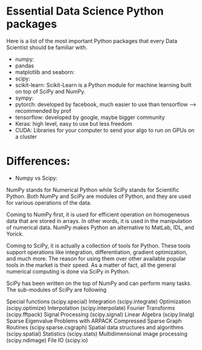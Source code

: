 # Essential Data Science Python packages

Here is a list of the most important Python packages that every Data Scientist should be familiar with.

- numpy:
- pandas
- matplotlib and seaborn:
- scipy:
- scikit-learn: Scikit-Learn is a Python module for machine learning built on top of SciPy and NumPy.
- sympy:
- pytorch: developed by facebook, much easier to use than tensorflow --> recommended by prof
- tensorflow: developed by google, maybe bigger community
- Keras: high level, easy to use but less freedom
- CUDA: Libraries for your computer to send your algo to run on GPUs on a cluster


# Differences:

- Numpy vs Scipy:


NumPy stands for Numerical Python while SciPy stands for Scientific Python. Both NumPy and SciPy are modules of Python, and they are used for various operations of the data. 

Coming to NumPy first, it is used for efficient operation on homogeneous data that are stored in arrays. In other words, it is used in the manipulation of numerical data. NumPy makes Python an alternative to MatLab, IDL, and Yorick. 

Coming to SciPy, it is actually a collection of tools for Python. These tools support operations like integration, differentiation, gradient optimization, and much more. The reason for using them over other available popular tools in the market is their speed. As a matter of fact, all the general numerical computing is done via SciPy in Python.


SciPy has been written on the top of NumPy and can perform many tasks. The sub-modules of SciPy are following

Special functions (scipy.special)
Integration (scipy.integrate)
Optimization (scipy.optimize)
Interpolation (scipy.interpolate)
Fourier Transforms (scipy.fftpack)
Signal Processing (scipy.signal)
Linear Algebra (scipy.linalg)
Sparse Eigenvalue Problems with ARPACK
Compressed Sparse Graph Routines (scipy.sparse.csgraph)
Spatial data structures and algorithms (scipy.spatial)
Statistics (scipy.stats)
Multidimensional image processing (scipy.ndimage)
File IO (scipy.io)